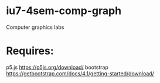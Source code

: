 # iu7-4sem-comp-graph
Computer graphics labs

# Requires:
p5.js https://p5js.org/download/
bootstrap https://getbootstrap.com/docs/4.1/getting-started/download/
